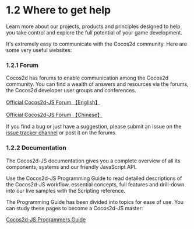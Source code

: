 # 1.2 Where to get help

Learn more about our projects, products and principles designed to help you take control and explore the full potential of your game development.

It's extremely easy to communicate with the Cocos2d community. Here are some very useful websites:

### 1.2.1 Forum

Cocos2d has forums to enable communication among the Cocos2d community. You can find a wealth of answers and resources via the forums, the Cocos2d developer user groups and conferences.

[Official Cocos2d-JS Forum 【English】](http://discuss.cocos2d-x.org/category/cocos2d-x/javascript)

[Official Cocos2d-JS Forum 【Chinese】](http://www.cocoachina.com/bbs/thread.php?fid=59)

If you find a bug or just have a suggestion, please submit an issue on the [issue tracker channel](http://www.cocos2d-x.org) or post it on the forums. 



### 1.2.2 Documentation

The Cocos2d-JS documentation gives you a complete overview of all its components, systems and our friendly JavaScript API.

Use the Cocos2d-JS Programming Guide to read detailed descriptions of the Cocos2d-JS workflow, essential concepts, full features and drill-down into our live samples with the Scripting reference.

The Programming Guide has been divided into topics for ease of use. You can study these pages to become a Cocos2d-JS master: 

[Cocos2d-JS Programmers Guide]()




 						
